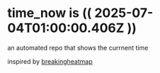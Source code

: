 # time_now is (( 2025-07-04T01:00:00.406Z ))

an automated repo that shows the currnent time

inspired by [breakingheatmap](https://github.com/breakingheatmap/breakingheatmap)